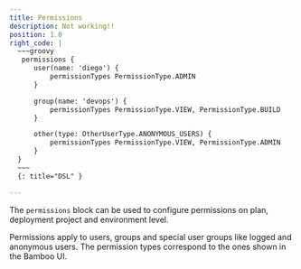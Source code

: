 ```yaml
---
title: Permissions
description: Not working!!
position: 1.0
right_code: |
  ~~~groovy
   permissions {
      user(name: 'diego') {
          permissionTypes PermissionType.ADMIN
      }

      group(name: 'devops') {
          permissionTypes PermissionType.VIEW, PermissionType.BUILD
      }

      other(type: OtherUserType.ANONYMOUS_USERS) {
          permissionTypes PermissionType.VIEW, PermissionType.ADMIN
      }
  }
  ~~~
  {: title="DSL" }

---
```

The `permissions` block can be used to configure permissions on plan, deployment project and environment level.

Permissions apply to users, groups and special user groups like logged and anonymous users. 
The permission types correspond to the ones shown in the Bamboo UI.
